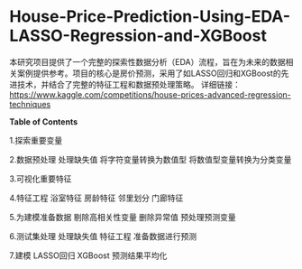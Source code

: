 # House-Price-Prediction-Using-EDA-LASSO-Regression-and-XGBoost
本研究项目提供了一个完整的探索性数据分析（EDA）流程，旨在为未来的数据相关案例提供参考。项目的核心是房价预测，采用了如LASSO回归和XGBoost的先进技术，并结合了完整的特征工程和数据预处理策略。
详细链接：https://www.kaggle.com/competitions/house-prices-advanced-regression-techniques

**Table of Contents**

1.探索重要变量

2.数据预处理
  处理缺失值
  将字符变量转换为数值型
  将数值型变量转换为分类变量
  
3.可视化重要特征

4.特征工程
  浴室特征
  房龄特征
  邻里划分
  门廊特征
  
5.为建模准备数据
  剔除高相关性变量
  删除异常值
  预处理预测变量
  
6.测试集处理
  处理缺失值
  特征工程
  准备数据进行预测
  
7.建模
  LASSO回归
  XGBoost
  预测结果平均化
